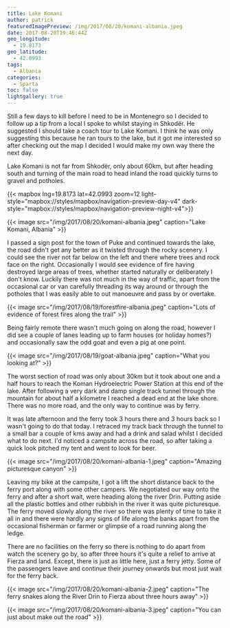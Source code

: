 ```yaml
---
title: Lake Komani
author: patrick
featuredImagePreview: /img/2017/08/20/komani-albania.jpeg
date: 2017-08-20T19:46:44Z
geo_longitude:
  - 19.8173
geo_latitude:
  - 42.0993
tags:
  - Albania
categories:
  - Sparta
toc: false
lightgallery: true
---
```

Still a few days to kill before I need to be in Montenegro so I decided to follow up a tip from a local I spoke to whilst staying in Shkodër. He suggested I should take a coach tour to Lake Komani. I think he was only suggesting this because he ran tours to the lake, but it got me interested so after checking out the map I decided I would make my own way there the next day.

Lake Komani is not far from Shkodër, only about 60km, but after heading south and turning of the main road to head inland the road quickly turns to gravel and potholes.

<!--more-->

{{< mapbox lng=19.8173 lat=42.0993 zoom=12 light-style="mapbox://styles/mapbox/navigation-preview-day-v4" dark-style="mapbox://styles/mapbox/navigation-preview-night-v4">}}

{{< image src="/img/2017/08/20/komani-albania.jpeg" caption="Lake Komani, Albania" >}}

I passed a sign post for the town of Puke and continued towards the lake, the road didn't get any better as it twisted through the rocky scenery. I could see the river not far below on the left and there where trees and rock face on the right. Occasionally I would see evidence of fire having destroyed large areas of trees, whether started naturally or deliberately I don't know. Luckily there was not much in the way of traffic, apart from the occasional car or van carefully threading its way around or through the potholes that I was easily able to out manoeuvre and pass by or overtake.

{{< image src="/img/2017/08/19/forestfire-albania.jpeg" caption="Lots of evidence of forest fires along the trail" >}}

Being fairly remote there wasn't much going on along the road, however I did see a couple of lanes leading up to farm houses (or holiday homes?) and occasionally saw the odd goat and even a pig at one point.

{{< image src="/img/2017/08/19/goat-albania.jpeg" caption="What you looking at?" >}}

The worst section of road was only about 30km but it took about one and a half hours to reach the Koman Hydroelectric Power Station at this end of the lake. After following a very dark and damp single track tunnel through the mountain for about half a kilometre I reached a dead end at the lake shore. There was no more road, and the only way to continue was by ferry.

It was late afternoon and the ferry took 3 hours there and 3 hours back so I wasn't going to do that today. I retraced my track back through the tunnel to a small bar a couple of kms away and had a drink and salad whilst I decided what to do next. I'd noticed a campsite across the road, so after taking a quick look pitched my tent and went to look for beer.

{{< image src="/img/2017/08/20/komani-albania-1.jpeg" caption="Amazing picturesque canyon" >}}

Leaving my bike at the campsite, I got a lift the short distance back to the ferry port along with some other campers. We negotiated our way onto the ferry and after a short wait, were heading along the river Drin. Putting aside all the plastic bottles and other rubbish in the river it was quite picturesque. The ferry moved slowly along the river so there was plenty of time to take it all in and there were hardly any signs of life along the banks apart from the occasional fisherman or farmer or glimpse of a road running along the ledge.

There are no facilities on the ferry so there is nothing to do apart from watch the scenery go by, so after three hours it's quite a relief to arrive at Fierza and land. Except, there is just as little here, just a ferry jetty. Some of the passengers leave and continue their journey onwards but most just wait for the ferry back.

{{< image src="/img/2017/08/20/komani-albania-2.jpeg" caption="The ferry snakes along the River Drin to Fierza about three hours away" >}}

{{< image src="/img/2017/08/20/komani-albania-3.jpeg" caption="You can just about make out the road" >}}
